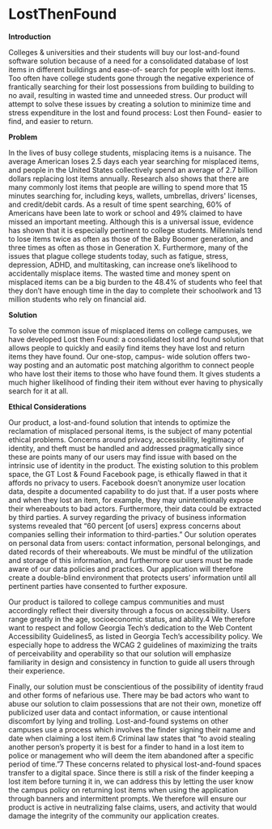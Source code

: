 # LostThenFound


**Introduction**

Colleges & universities and their students will buy our lost-and-found software solution because of a need for a consolidated database of lost items in different buildings and ease-of- search for people with lost items. Too often have college students gone through the negative experience of frantically searching for their lost possessions from building to building to no avail, resulting in wasted time and unneeded stress. Our product will attempt to solve these issues by creating a solution to minimize time and stress expenditure in the lost and found process: Lost then Found- easier to find, and easier to return.

**Problem**

In the lives of busy college students, misplacing items is a nuisance. The average American loses 2.5 days each year searching for misplaced items, and people in the United States collectively spend an average of 2.7 billion dollars replacing lost items annually. Research also shows that there are many commonly lost items that people are willing to spend more that 15 minutes searching for, including keys, wallets, umbrellas, drivers' licenses, and credit/debit cards. As a result of time spent searching, 60% of Americans have been late to work or school and 49% claimed to have missed an important meeting. Although this is a universal issue, evidence has shown that it is especially pertinent to college students. Millennials tend to lose items twice as often as those of the Baby Boomer generation, and three times as often as those in Generation X. Furthermore, many of the issues that plague college students today, such as fatigue, stress, depression, ADHD, and multitasking, can increase one’s likelihood to accidentally misplace items. The wasted time and money spent on misplaced items can be a big burden to the 48.4% of students who feel that they don’t have enough time in the day to complete their schoolwork and 13 million students who rely on financial aid.


**Solution**

To solve the common issue of misplaced items on college campuses, we have developed Lost then Found: a consolidated lost and found solution that allows people to quickly and easily find items they have lost and return items they have found. Our one-stop, campus- wide solution offers two-way posting and an automatic post matching algorithm to connect people who have lost their items to those who have found them. It gives students a much higher likelihood of finding their item without ever having to physically search for it at all.

**Ethical Considerations**

Our product, a lost-and-found solution that intends to optimize the reclamation of misplaced personal items, is the subject of many potential ethical problems. Concerns around privacy, accessibility, legitimacy of identity, and theft must be handled and addressed pragmatically since these are points many of our users may find issue with based on the intrinsic use of identity in the product.
The existing solution to this problem space, the GT Lost & Found Facebook page, is ethically flawed in that it affords no privacy to users. Facebook doesn’t anonymize user location data, despite a documented capability to do just that. If a user posts where and when they lost an item, for example, they may unintentionally expose their whereabouts to bad actors. Furthermore, their data could be extracted by third parties. A survey regarding the privacy of business information systems revealed that “60 percent [of users] express concerns about companies selling their information to third-parties.” Our solution operates on personal data from users: contact information, personal belongings, and dated records of their whereabouts. We must be mindful of the utilization and storage of this information, and furthermore our users must be made aware of our data policies and practices. Our application will therefore create a double-blind environment that protects users’ information until all pertinent parties have consented to further exposure.

Our product is tailored to college campus communities and must accordingly reflect their diversity through a focus on accessibility. Users range greatly in the age, socioeconomic status, and ability.4 We therefore want to respect and follow Georgia Tech’s dedication to the Web Content Accessibility Guidelines5, as listed in Georgia Tech’s accessibility policy. We especially hope to address the WCAG 2 guidelines of maximizing the traits of perceivability and operability so that our solution will emphasize familiarity in design and consistency in function to guide all users through their experience.

Finally, our solution must be conscientious of the possibility of identity fraud and other forms of nefarious use. There may be bad actors who want to abuse our solution to claim possessions that are not their own, monetize off publicized user data and contact information, or cause intentional discomfort by lying and trolling. Lost-and-found systems on other campuses use a process which involves the finder signing their name and date when claiming a lost item.6 Criminal law states that “to avoid stealing another person’s property it is best for a finder to hand in a lost item to police or management who will deem the item abandoned after a specific period of time.”7 These concerns related to physical lost-and-found spaces transfer to a digital space. Since there is still a risk of the finder keeping a lost item before turning it in, we can address this by letting the user know the campus policy on returning lost items when using the application through banners and intermittent prompts. We therefore will ensure our product is active in neutralizing false claims, users, and activity that would damage the integrity of the community our application creates.



